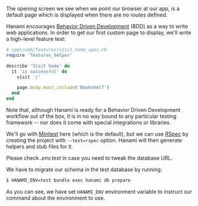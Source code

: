 The opening screen we see when we point our browser at our app, is a default page which is displayed when there are no routes defined.

Hanami encourages [Behavior Driven Development](https://en.wikipedia.org/wiki/Behavior-driven_development) (BDD) as a way to write web applications. In order to get our first custom page to display, we'll write a high-level feature test:
    
```ruby
# spec/web/features/visit_home_spec.rb
require 'features_helper'

describe 'Visit home' do
  it 'is successful' do
    visit '/'

    page.body.must_include('Bookshelf')
  end
end
```

Note that, although Hanami is ready for a Behavior Driven Development workflow out of the box, it is in no way bound to any particular testing framework -- nor does it come with special integrations or libraries.

We'll go with [Minitest](https://github.com/seattlerb/minitest) here (which is the default), but we can use [RSpec](http://rspec.info) by creating the project with `--test=rspec` option. Hanami will then generate helpers and stub files for it.

Please check _.env.test_ in case you need to tweak the database URL. 

We have to migrate our schema in the test database by running:

```sh
$ HANAMI_ENV=test bundle exec hanami db prepare
```

As you can see, we have set `HANAMI_ENV` environment variable to instruct our command about the environment to use.
